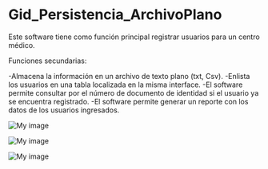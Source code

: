﻿Gid_Persistencia_ArchivoPlano
=============================

Este software tiene como función  principal registrar usuarios para un centro médico.

Funciones secundarias:

-Almacena la información en un archivo de texto plano (txt, Csv).
-Enlista los usuarios en una tabla localizada en la misma interface.
-El software permite consultar por el número de documento de identidad si el usuario ya se encuentra registrado.
-El software permite generar un reporte con los datos de los usuarios ingresados.

![My image](https://dl.dropbox.com/u/66191347/readmePic.jpg "Image 1")
 
![My image](https://dl.dropbox.com/u/66191347/readmePic1.jpg "Image 2")
 
![My image](https://dl.dropbox.com/u/66191347/readmePic2.jpg "Image 3")